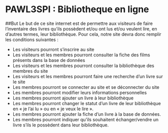 # PAWL3SPI : Bibliotheque en ligne
##But
Le but de ce site internet est de permettre aux visiteurs de faire l’inventaire des livres qu’ils possèdent et/ou ont lus et/ou veulent lire, en d’autres termes, leur bibliothèque. 
Pour cela, notre site devra donc remplir les conditions suivantes :
- Les visiteurs pourront s’inscrire au site
- Les visiteurs et les membres pourront consulter la fiche des films présents dans la base
de données
- Les visiteurs et les membres pourront consulter la bibliothèque des membres du site
- Les visiteurs et les membres pourront faire une recherche d’un livre sur le site
- Les membres pourront se connecter au site et se déconnecter du site
- Les membres pourront modifier leurs informations personnelles
- Les membres pourront ajouter un livre à leur bibliothèque
- Les membres pourront changer le statut d’un livre de leur bibliothèque en « je l’ai lu »
ou en « je veux le lire ».
- Les membres pourront ajouter la fiche d’un livre à la base de données.
- Les membres pourront indiquer qu’ils souhaitent échanger/vendre un livre s’ils le
possèdent dans leur bibliothèque.

